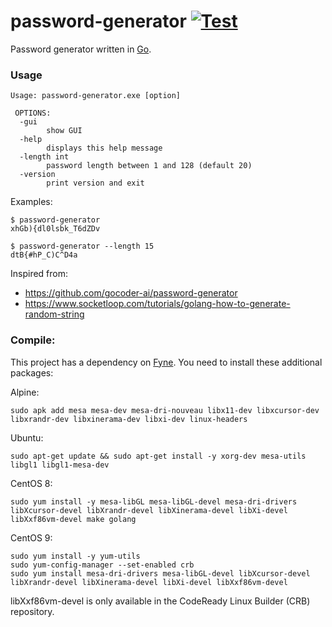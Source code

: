 # password-generator [![Test](https://github.com/tischda/password-generator/actions/workflows/test.yml/badge.svg)](https://github.com/tischda/password-generator/actions/workflows/test.yml)

Password generator written in [Go](https://www.golang.org).

### Usage

~~~
Usage: password-generator.exe [option]

 OPTIONS:
  -gui
        show GUI
  -help
        displays this help message
  -length int
        password length between 1 and 128 (default 20)
  -version
        print version and exit
~~~

Examples:

~~~
$ password-generator
xhGb){dl0lsbk_T6dZDv

$ password-generator --length 15
dtB{#hP_C)C^D4a
~~~

Inspired from:

* https://github.com/gocoder-ai/password-generator
* https://www.socketloop.com/tutorials/golang-how-to-generate-random-string

### Compile:

This project has a dependency on [Fyne](https://github.com/fyne-io/fyne).
You need to install these additional packages:

Alpine:
~~~
sudo apk add mesa mesa-dev mesa-dri-nouveau libx11-dev libxcursor-dev libxrandr-dev libxinerama-dev libxi-dev linux-headers
~~~

Ubuntu:
~~~
sudo apt-get update && sudo apt-get install -y xorg-dev mesa-utils libgl1 libgl1-mesa-dev
~~~

CentOS 8:
~~~
sudo yum install -y mesa-libGL mesa-libGL-devel mesa-dri-drivers libXcursor-devel libXrandr-devel libXinerama-devel libXi-devel libXxf86vm-devel make golang
~~~

CentOS 9:
~~~
sudo yum install -y yum-utils
sudo yum-config-manager --set-enabled crb
sudo yum install mesa-dri-drivers mesa-libGL-devel libXcursor-devel libXrandr-devel libXinerama-devel libXi-devel libXxf86vm-devel
~~~

libXxf86vm-devel is only available in the CodeReady Linux Builder (CRB) repository.
